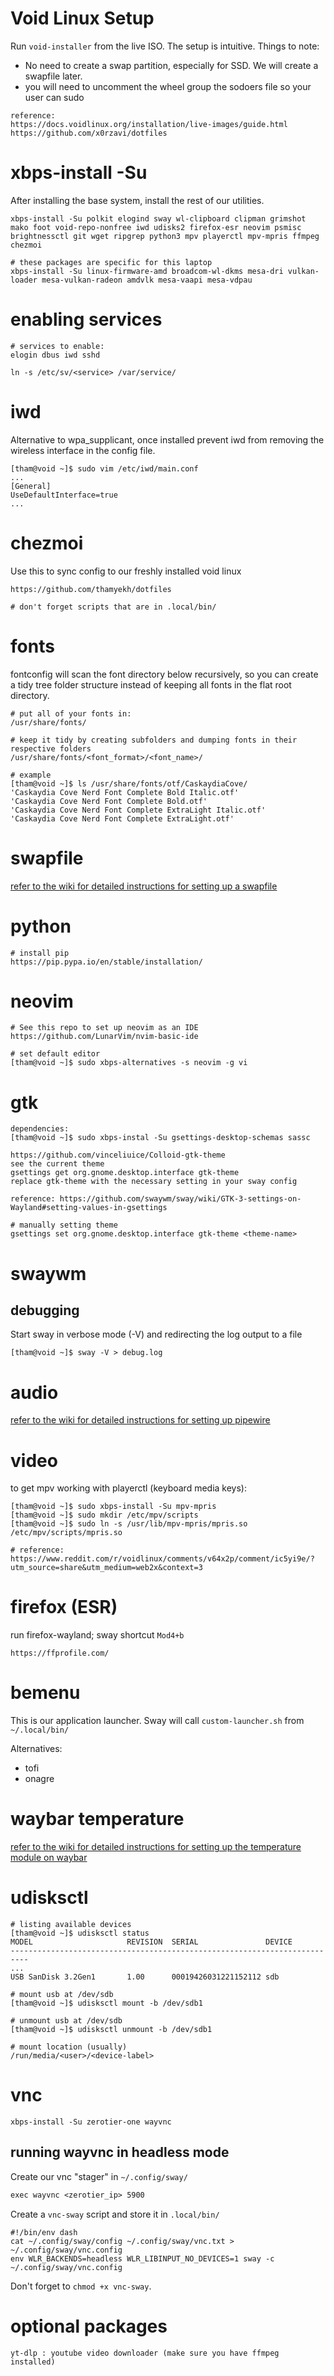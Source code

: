 # Void Linux Setup

Run `void-installer` from the live ISO. The setup is intuitive. Things to note:
- No need to create a swap partition, especially for SSD. We will create a swapfile later.
- you will need to uncomment the wheel group the sodoers file so your user can sudo

```
reference:
https://docs.voidlinux.org/installation/live-images/guide.html
https://github.com/x0rzavi/dotfiles
```

# xbps-install -Su

After installing the base system, install the rest of our utilities.

```
xbps-install -Su polkit elogind sway wl-clipboard clipman grimshot mako foot void-repo-nonfree iwd udisks2 firefox-esr neovim psmisc brightnessctl git wget ripgrep python3 mpv playerctl mpv-mpris ffmpeg chezmoi

# these packages are specific for this laptop
xbps-install -Su linux-firmware-amd broadcom-wl-dkms mesa-dri vulkan-loader mesa-vulkan-radeon amdvlk mesa-vaapi mesa-vdpau
```

# enabling services

```
# services to enable:
elogin dbus iwd sshd

ln -s /etc/sv/<service> /var/service/
```

# iwd

Alternative to wpa_supplicant, once installed prevent iwd from removing the wireless interface in the config file.

```
[tham@void ~]$ sudo vim /etc/iwd/main.conf
...
[General]
UseDefaultInterface=true
...
```

# chezmoi

Use this to sync config to our freshly installed void linux

```
https://github.com/thamyekh/dotfiles

# don't forget scripts that are in .local/bin/
```

# fonts

fontconfig will scan the font directory below recursively, so you can create a tidy tree folder structure instead of keeping all fonts in the flat root directory. 
```
# put all of your fonts in:
/usr/share/fonts/

# keep it tidy by creating subfolders and dumping fonts in their respective folders
/usr/share/fonts/<font_format>/<font_name>/

# example
[tham@void ~]$ ls /usr/share/fonts/otf/CaskaydiaCove/
'Caskaydia Cove Nerd Font Complete Bold Italic.otf'
'Caskaydia Cove Nerd Font Complete Bold.otf'
'Caskaydia Cove Nerd Font Complete ExtraLight Italic.otf'
'Caskaydia Cove Nerd Font Complete ExtraLight.otf'
```

# swapfile

[refer to the wiki for detailed instructions for setting up a swapfile](https://github.com/thamyekh/dotfiles/wiki/swap-file)

# python

```
# install pip
https://pip.pypa.io/en/stable/installation/
```

# neovim

```
# See this repo to set up neovim as an IDE
https://github.com/LunarVim/nvim-basic-ide

# set default editor
[tham@void ~]$ sudo xbps-alternatives -s neovim -g vi
```

# gtk

```
dependencies:
[tham@void ~]$ sudo xbps-instal -Su gsettings-desktop-schemas sassc

https://github.com/vinceliuice/Colloid-gtk-theme
see the current theme
gsettings get org.gnome.desktop.interface gtk-theme
replace gtk-theme with the necessary setting in your sway config

reference: https://github.com/swaywm/sway/wiki/GTK-3-settings-on-Wayland#setting-values-in-gsettings

# manually setting theme
gsettings set org.gnome.desktop.interface gtk-theme <theme-name>
```

# swaywm

## debugging
Start sway in verbose mode (-V) and redirecting the log output to a file
```
[tham@void ~]$ sway -V > debug.log
```

# audio

[refer to the wiki for detailed instructions for setting up pipewire](https://github.com/thamyekh/dotfiles/wiki/pipewire)

# video

to get mpv working with playerctl (keyboard media keys):
```
[tham@void ~]$ sudo xbps-install -Su mpv-mpris
[tham@void ~]$ sudo mkdir /etc/mpv/scripts
[tham@void ~]$ sudo ln -s /usr/lib/mpv-mpris/mpris.so /etc/mpv/scripts/mpris.so

# reference:
https://www.reddit.com/r/voidlinux/comments/v64x2p/comment/ic5yi9e/?utm_source=share&utm_medium=web2x&context=3
```

# firefox (ESR)

run firefox-wayland; sway shortcut `Mod4+b`

`https://ffprofile.com/`

# bemenu

This is our application launcher. Sway will call `custom-launcher.sh` from `~/.local/bin/`

Alternatives:
- tofi
- onagre

# waybar temperature

[refer to the wiki for detailed instructions for setting up the temperature module on waybar](https://github.com/thamyekh/dotfiles/wiki/temperature)

# udisksctl
```
# listing available devices
[tham@void ~]$ udisksctl status
MODEL                     REVISION  SERIAL               DEVICE
--------------------------------------------------------------------------
...   
USB SanDisk 3.2Gen1       1.00      00019426031221152112 sdb 

# mount usb at /dev/sdb
[tham@void ~]$ udisksctl mount -b /dev/sdb1

# unmount usb at /dev/sdb
[tham@void ~]$ udisksctl unmount -b /dev/sdb1

# mount location (usually)
/run/media/<user>/<device-label>
```

# vnc
```
xbps-install -Su zerotier-one wayvnc
```

## running wayvnc in headless mode

Create our vnc "stager" in `~/.config/sway/`
```vnc.txt
exec wayvnc <zerotier_ip> 5900
```

Create a `vnc-sway` script and store it in `.local/bin/`
```
#!/bin/env dash
cat ~/.config/sway/config ~/.config/sway/vnc.txt > ~/.config/sway/vnc.config
env WLR_BACKENDS=headless WLR_LIBINPUT_NO_DEVICES=1 sway -c ~/.config/sway/vnc.config
```

Don't forget to `chmod +x vnc-sway`.

# optional packages
```
yt-dlp : youtube video downloader (make sure you have ffmpeg installed)
```

